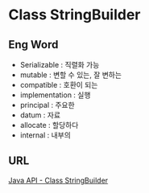 # Class StringBuilder

## Eng Word
- Serializable : 직렬화 가능
- mutable : 변할 수 있는, 잘 변하는
- compatible : 호환이 되는
- implementation : 실행
- principal : 주요한
- datum : 자료
- allocate : 할당하다
- internal : 내부의

## URL
[Java API - Class StringBuilder](https://docs.oracle.com/javase/8/docs/api/)